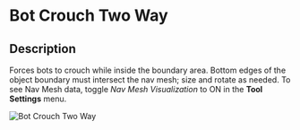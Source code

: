 # Bot Crouch Two Way

## Description

Forces bots to crouch while inside the boundary area. Bottom edges of the object boundary must intersect the nav mesh; size and rotate as needed. To see Nav Mesh data, toggle _Nav Mesh Visualization_ to ON in the **Tool Settings** menu.

![Bot Crouch Two Way](../../../.gitbook/assets/images/objects/gameplay/nav-mesh/bot-crouch-two-way.png)
